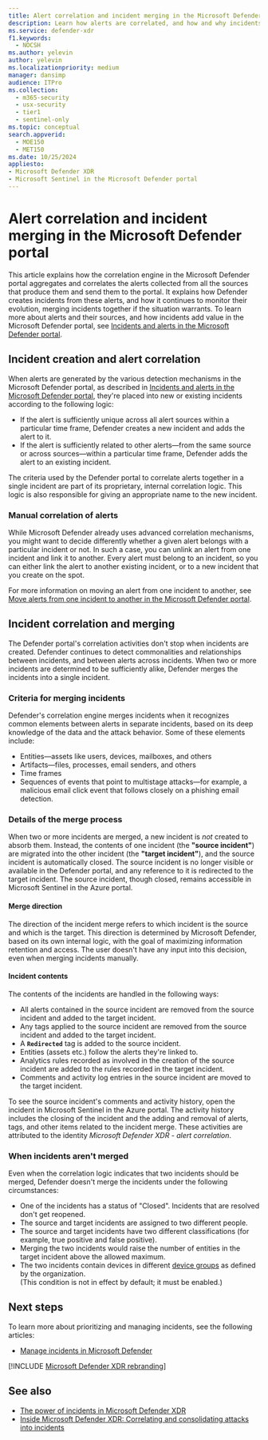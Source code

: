 ```yaml
---
title: Alert correlation and incident merging in the Microsoft Defender portal
description: Learn how alerts are correlated, and how and why incidents may be merged, in the Microsoft Defender portal.
ms.service: defender-xdr
f1.keywords: 
  - NOCSH
ms.author: yelevin
author: yelevin
ms.localizationpriority: medium
manager: dansimp
audience: ITPro
ms.collection: 
  - m365-security
  - usx-security
  - tier1
  - sentinel-only
ms.topic: conceptual
search.appverid: 
  - MOE150
  - MET150
ms.date: 10/25/2024
appliesto: 
- Microsoft Defender XDR 
- Microsoft Sentinel in the Microsoft Defender portal
---
```


# Alert correlation and incident merging in the Microsoft Defender portal

This article explains how the correlation engine in the Microsoft Defender portal aggregates and correlates the alerts collected from all the sources that produce them and send them to the portal. It explains how Defender creates incidents from these alerts, and how it continues to monitor their evolution, merging incidents together if the situation warrants. To learn more about alerts and their sources, and how incidents add value in the Microsoft Defender portal, see [Incidents and alerts in the Microsoft Defender portal](incidents-overview.md).

## Incident creation and alert correlation

When alerts are generated by the various detection mechanisms in the Microsoft Defender portal, as described in [Incidents and alerts in the Microsoft Defender portal](incidents-overview.md), they're placed into new or existing incidents according to the following logic:

- If the alert is sufficiently unique across all alert sources within a particular time frame, Defender creates a new incident and adds the alert to it.
- If the alert is sufficiently related to other alerts&mdash;from the same source or across sources&mdash;within a particular time frame, Defender adds the alert to an existing incident.

The criteria used by the Defender portal to correlate alerts together in a single incident are part of its proprietary, internal correlation logic. This logic is also responsible for giving an appropriate name to the new incident.

### Manual correlation of alerts

While Microsoft Defender already uses advanced correlation mechanisms, you might want to decide differently whether a given alert belongs with a particular incident or not. In such a case, you can unlink an alert from one incident and link it to another. Every alert must belong to an incident, so you can either link the alert to another existing incident, or to a new incident that you create on the spot.

For more information on moving an alert from one incident to another, see [Move alerts from one incident to another in the Microsoft Defender portal](move-alert-to-another-incident.md).

## Incident correlation and merging

The Defender portal's correlation activities don't stop when incidents are created. Defender continues to detect commonalities and relationships between incidents, and between alerts across incidents. When two or more incidents are determined to be sufficiently alike, Defender merges the incidents into a single incident.

### Criteria for merging incidents

Defender's correlation engine merges incidents when it recognizes common elements between alerts in separate incidents, based on its deep knowledge of the data and the attack behavior. Some of these elements include:

- Entities&mdash;assets like users, devices, mailboxes, and others
- Artifacts&mdash;files, processes, email senders, and others
- Time frames
- Sequences of events that point to multistage attacks&mdash;for example, a malicious email click event that follows closely on a phishing email detection.

### Details of the merge process

When two or more incidents are merged, a new incident is *not* created to absorb them. Instead, the contents of one incident (the **"source incident"**) are migrated into the other incident (the **"target incident"**), and the source incident is automatically closed. The source incident is no longer visible or available in the Defender portal, and any reference to it is redirected to the target incident. The source incident, though closed, remains accessible in Microsoft Sentinel in the Azure portal.

#### Merge direction

The direction of the incident merge refers to which incident is the source and which is the target. This direction is determined by Microsoft Defender, based on its own internal logic, with the goal of maximizing information retention and access. The user doesn't have any input into this decision, even when merging incidents manually.

#### Incident contents

The contents of the incidents are handled in the following ways:

- All alerts contained in the source incident are removed from the source incident and added to the target incident.
- Any tags applied to the source incident are removed from the source incident and added to the target incident.
- A **`Redirected`** tag is added to the source incident.
- Entities (assets etc.) follow the alerts they're linked to.
- Analytics rules recorded as involved in the creation of the source incident are added to the rules recorded in the target incident.
- Comments and activity log entries in the source incident are moved to the target incident.

To see the source incident's comments and activity history, open the incident in Microsoft Sentinel in the Azure portal. The activity history includes the closing of the incident and the adding and removal of alerts, tags, and other items related to the incident merge. These activities are attributed to the identity *Microsoft Defender XDR - alert correlation*.

### When incidents aren't merged

Even when the correlation logic indicates that two incidents should be merged, Defender doesn't merge the incidents under the following circumstances:

- One of the incidents has a status of "Closed". Incidents that are resolved don't get reopened.
- The source and target incidents are assigned to two different people.
- The source and target incidents have two different classifications (for example, true positive and false positive).
- Merging the two incidents would raise the number of entities in the target incident above the allowed maximum.
- The two incidents contain devices in different [device groups](/defender-endpoint/machine-groups) as defined by the organization. <br>(This condition is not in effect by default; it must be enabled.)

## Next steps

To learn more about prioritizing and managing incidents, see the following articles:

- [Manage incidents in Microsoft Defender](manage-incidents.md)

[!INCLUDE [Microsoft Defender XDR rebranding](../includes/defender-m3d-techcommunity.md)]

## See also

- [The power of incidents in Microsoft Defender XDR](https://techcommunity.microsoft.com/t5/microsoft-defender-xdr-blog/the-power-of-incidents-in-microsoft-365-defender/ba-p/3515483)
- [Inside Microsoft Defender XDR: Correlating and consolidating attacks into incidents](https://www.microsoft.com/en-us/security/blog/2020/07/09/inside-microsoft-threat-protection-correlating-and-consolidating-attacks-into-incidents/)

